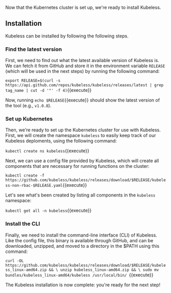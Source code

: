 Now that the Kubernetes cluster is set up, we're ready to install Kubeless.


## Installation

Kubeless can be installed by following the following steps.

### Find the latest version

First, we need to find out what the latest available version of Kubeless is. We can fetch it from GitHub and store it in the environment variable `RELEASE` (which will be used in the next steps) by running the following command:

`export RELEASE=$(curl -s https://api.github.com/repos/kubeless/kubeless/releases/latest | grep tag_name | cut -d '"' -f 4)`{{execute}}

Now, running `echo $RELEASE`{{execute}} should show the latest version of the tool (e.g., `v1.0.8`).

### Set up Kubernetes

Then, we're ready to set up the Kubernetes cluster for use with Kubeless. First, we will create the namespace `kubeless` to easily keep track of our Kubeless deploments, using the following command:

`kubectl create ns kubeless`{{execute}}

Next, we can use a config file provided by Kubeless, which will create all components that are necessary for running functions on the cluster:

`kubectl create -f https://github.com/kubeless/kubeless/releases/download/$RELEASE/kubeless-non-rbac-$RELEASE.yaml`{{execute}}

Let's see what's been created by listing all components in the `kubeless` namespace:

`kubectl get all -n kubeless`{{execute}}

### Install the CLI

Finally, we need to install the command-line interface (CLI) of Kubeless. Like the config file, this binary is available through GitHub, and can be downloaded, unzipped, and moved to a directory in the $PATH using this command:

`curl -OL https://github.com/kubeless/kubeless/releases/download/$RELEASE/kubeless_linux-amd64.zip && \
  unzip kubeless_linux-amd64.zip && \
  sudo mv bundles/kubeless_linux-amd64/kubeless /usr/local/bin/
`{{execute}}

The Kubeless installation is now complete: you're ready for the next step!
